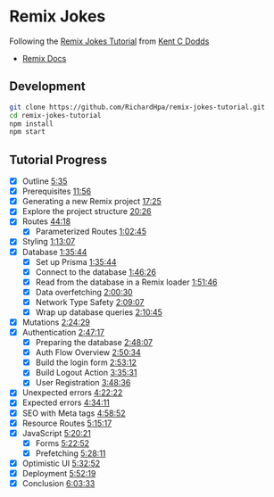 # Remix Jokes

Following the [Remix Jokes Tutorial](https://www.youtube.com/watch?v=hsIWJpuxNj0&t=19243s&ab_channel=Remix) from [Kent C Dodds](https://kentcdodds.com/)

- [Remix Docs](https://remix.run/docs)

## Development

```sh
git clone https://github.com/RichardHpa/remix-jokes-tutorial.git
cd remix-jokes-tutorial
npm install
npm start
```

## Tutorial Progress

- [x] Outline [5:35](https://www.youtube.com/watch?v=hsIWJpuxNj0&t=335s)
- [x] Prerequisites [11:56](https://youtu.be/hsIWJpuxNj0?t=676)
- [x] Generating a new Remix project [17:25](https://youtu.be/hsIWJpuxNj0?t=1045)
- [x] Explore the project structure [20:26](https://youtu.be/hsIWJpuxNj0?t=1226)
- [x] Routes [44:18](https://youtu.be/hsIWJpuxNj0?t=2658)
  - [x] Parameterized Routes [1:02:45](https://youtu.be/hsIWJpuxNj0?t=3765)
- [x] Styling [1:13:07](https://youtu.be/hsIWJpuxNj0?t=4387)
- [x] Database [1:35:44](https://youtu.be/hsIWJpuxNj0?t=5744)
  - [x] Set up Prisma [1:35:44](https://youtu.be/hsIWJpuxNj0?t=5744)
  - [x] Connect to the database [1:46:26](https://youtu.be/hsIWJpuxNj0?t=6376)
  - [x] Read from the database in a Remix loader [1:51:46](https://youtu.be/hsIWJpuxNj0?t=6706)
  - [x] Data overfetching [2:00:30](https://youtu.be/hsIWJpuxNj0?t=7230)
  - [x] Network Type Safety [2:09:07](https://youtu.be/hsIWJpuxNj0?t=7747)
  - [x] Wrap up database queries [2:10:45](https://youtu.be/hsIWJpuxNj0?t=7845)
- [x] Mutations [2:24:29](https://youtu.be/hsIWJpuxNj0?t=8669)
- [x] Authentication [2:47:17](https://youtu.be/hsIWJpuxNj0?t=10037)
  - [x] Preparing the database [2:48:07](https://youtu.be/hsIWJpuxNj0?t=10087)
  - [x] Auth Flow Overview [2:50:34](https://youtu.be/hsIWJpuxNj0?t=10234)
  - [x] Build the login form [2:53:12](https://youtu.be/hsIWJpuxNj0?t=10392)
  - [x] Build Logout Action [3:35:31](https://youtu.be/hsIWJpuxNj0?t=12931)
  - [x] User Registration [3:48:36](https://youtu.be/hsIWJpuxNj0?t=13716)
- [x] Unexpected errors [4:22:22](https://youtu.be/hsIWJpuxNj0?t=15742)
- [x] Expected errors [4:34:11](https://youtu.be/hsIWJpuxNj0?t=16451)
- [x] SEO with Meta tags [4:58:52](https://youtu.be/hsIWJpuxNj0?t=17932)
- [x] Resource Routes [5:15:17](https://youtu.be/hsIWJpuxNj0?t=18917)
- [x] JavaScript [5:20:21](https://youtu.be/hsIWJpuxNj0?t=19241)
  - [x] Forms [5:22:52](https://youtu.be/hsIWJpuxNj0?t=19372)
  - [x] Prefetching [5:28:11](https://youtu.be/hsIWJpuxNj0?t=19691)
- [x] Optimistic UI [5:32:52](https://youtu.be/hsIWJpuxNj0?t=19972)
- [x] Deployment [5:52:19](https://youtu.be/hsIWJpuxNj0?t=21139)
- [x] Conclusion [6:03:33](https://youtu.be/hsIWJpuxNj0?t=21813)
